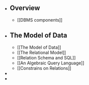 - ## Overview
	- [[DBMS components]]
- ## The Model of Data
	- [[The Model of Data]]
	- [[The Relational Model]]
	- [[Relation Schema and SQL]]
	- [[An Algebraic Query Language]]
	- [[Constrains on Relations]]
-
-